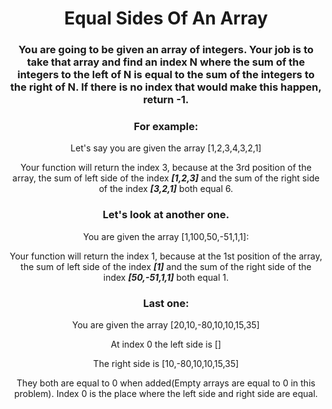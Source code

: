 <div align = "center">

# Equal Sides Of An Array

</div>

<div align="center">

<h3>You are going to be given an array of integers. Your job is to take that array and find an index N where the sum of the integers to the left of N is equal to the sum of the integers to the right of N. If there is no index that would make this happen, return -1.</h3>

<h3>For example:</h3>

<p>Let's say you are given the array [1,2,3,4,3,2,1]</p>
<p>Your function will return the index 3, because at the 3rd position of the array, the sum of left side of the index <em><strong>[1,2,3]</strong></em> and the sum of the right side of the index <em><strong>[3,2,1]</strong></em> both equal 6.</p>

<h3>Let's look at another one.</h3>

<p>You are given the array [1,100,50,-51,1,1]:</p>
<p>Your function will return the index 1, because at the 1st position of the array, the sum of left side of the index <em><strong>[1]</strong></em> and the sum of the right side of the index <em><strong>[50,-51,1,1]</strong></em> both equal 1.</p>

<h3>Last one:</h3>

<p>You are given the array [20,10,-80,10,10,15,35]</p>
<p>At index 0 the left side is []</p>
<p>The right side is [10,-80,10,10,15,35]</p>
<p>They both are equal to 0 when added(Empty arrays are equal to 0 in this problem). Index 0 is the place where the left side and right side are equal.</p>

</div>
